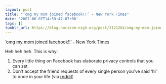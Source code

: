 ```yaml
---
layout: post
title: "‘omg my mom joined facebook!!’ - New York Times"
date: '2007-06-07T14:58:47-07:00'
tags: []
tumblr_url: https://blog.horizon-nigh.org/post/3121264/omg-my-mom-joined-facebook-new-york-times
---
```

[‘omg my mom joined facebook!!’ - New York Times](http://www.nytimes.com/2007/06/07/fashion/07Cyber.html?ex=1338868800&en=fa1a5523b4971106&ei=5090&partner=rssuserland&emc=rss)  

Heh heh heh. This is why:

1. Every little thing on Facebook has elaborate privacy controls that you can set
2. Don’t accept the friend requests of every single person you’ve said ‘hi’ to once in your life
(via [reddit](http://reddit.com/info/1wllv/comments))
